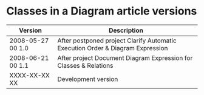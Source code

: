 ﻿Classes in a Diagram article versions
=====================================

| Version            | Description                                                                    |
|--------------------|--------------------------------------------------------------------------------|
| 2008-05-27 00  1.0 | After postponed project Clarify Automatic Execution Order & Diagram Expression |
| 2008-06-21 00  1.1 | After project Document Diagram Expression for Classes & Relations              |
| XXXX-XX-XX XX      | Development version                                                            |


